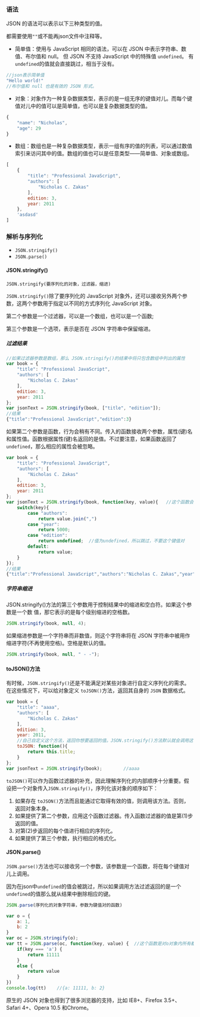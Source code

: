 ### 语法

JSON 的语法可以表示以下三种类型的值。

都需要使用`""`或不能再json文件中注释等。

- 简单值：使用与 JavaScript 相同的语法，可以在 JSON 中表示字符串、数值、布尔值和 null。 但 JSON 不支持 JavaScript 中的特殊值 `undefined`。 有`undefined`的值就会直接跳过，相当于没有。

```js
//json表示简单值
"Hello world!"
//布尔值和 null 也是有效的 JSON 形式。
```

- 对象：对象作为一种复杂数据类型，表示的是一组无序的键值对儿。而每个键值对儿中的值可以是简单值，也可以是复杂数据类型的值。

```js
{
    "name": "Nicholas",
	"age": 29 
}
```

- 数组：数组也是一种复杂数据类型，表示一组有序的值的列表，可以通过数值索引来访问其中的值。数组的值也可以是任意类型——简单值、对象或数组。


```js
[
    {
    	"title": "Professional JavaScript",
        "authors": [
            "Nicholas C. Zakas"
        ],
        edition: 3,
        year: 2011 
    },
    'asdasd'
]
```



### 解析与序列化

- `JSON.stringify()`
- `JSON.parse()`

#### JSON.stringify()

`JSON.stringify(要序列化的对象，过滤器，缩进)`

`JSON.stringify()`除了要序列化的 JavaScript 对象外，还可以接收另外两个参数，这两个参数用于指定以不同的方式序列化 JavaScript 对象。

第二个参数是一个过滤器，可以是一个数组，也可以是一个函数;

第三个参数是一个选项，表示是否在 JSON 字符串中保留缩进。

##### 过滤结果

```js
//如果过滤器参数是数组，那么 JSON.stringify()的结果中将只包含数组中列出的属性
var book = {
	"title": "Professional JavaScript",
 	"authors": [
    	"Nicholas C. Zakas"
 	],
	edition: 3,
	year: 2011 
};
var jsonText = JSON.stringify(book, ["title", "edition"]);
//结果
{"title":"Professional JavaScript","edition":3}
```

如果第二个参数是函数，行为会稍有不同。传入的函数接收两个参数，属性(键)名和属性值。函数根据属性(键)名返回的是值。不过要注意，如果函数返回了`undefined`，那么相应的属性会被忽略。

```js
var book = {
    "title": "Professional JavaScript",
    "authors": [
        "Nicholas C. Zakas"
    ],
	edition: 3,
	year: 2011 
};
var jsonText = JSON.stringify(book, function(key, value){ 	//这个函数会对book里的键值对都遍历一遍
    switch(key){
        case "authors":
            return value.join(",")
        case "year":
            return 5000;
        case "edition":
            return undefined;  //值为undefined，所以跳过，不要这个键值对
        default:
    		return value;
    }
});
//结果
{"title":"Professional JavaScript","authors":"Nicholas C. Zakas","year":5000}
```

##### 字符串缩进

JSON.stringify()方法的第三个参数用于控制结果中的缩进和空白符。如果这个参数是一个数 值，那它表示的是每个级别缩进的空格数。 

```js
JSON.stringify(book, null, 4);
```

如果缩进参数是一个字符串而非数值，则这个字符串将在 JSON 字符串中被用作缩进字符(不再使用空格)。空格是默认的值。

```js
JSON.stringify(book, null, " - -");
```

#### toJSON()方法

有时候，`JSON.stringify()`还是不能满足对某些对象进行自定义序列化的需求。在这些情况下，可以给对象定义 `toJSON()`方法，返回其自身的 `JSON` 数据格式。

```js
var book = {
    "title": "aaaa",
    "authors": [
        "Nicholas C. Zakas"
    ],
    edition: 3,
    year: 2011,
    //自己自定义这个方法，返回你想要返回的值。JSON.stringify()方法默认就会调用这个方法
    toJSON: function(){
        return this.title;
    }
};
var jsonText = JSON.stringify(book);		//aaaa
```

`toJSON()`可以作为函数过滤器的补充，因此理解序列化的内部顺序十分重要。假设把一个对象传入`JSON.stringify()`，序列化该对象的顺序如下：

1. 如果存在 `toJSON()`方法而且能通过它取得有效的值，则调用该方法。否则，返回对象本身。
2. 如果提供了第二个参数，应用这个函数过滤器。传入函数过滤器的值是第(1)步返回的值。
3. 对第(2)步返回的每个值进行相应的序列化。
4. 如果提供了第三个参数，执行相应的格式化。

#### JSON.parse()

`JSON.parse()`方法也可以接收另一个参数，该参数是一个函数，将在每个键值对儿上调用。

因为在json中`undefined`的值会被跳过，所以如果调用方法过滤返回的是一个`undefined`的值那么就从结果中删除相应的键。

```js
JSON.parse(序列化的对象字符串，参数为键值对的函数)
```

```js
var o = {
    a: 1,
    b: 2
}
var oc = JSON.stringify(o);
var tt = JSON.parse(oc, function(key, value) {  //这个函数是对o对象内所有都编译一遍
    if(key === 'a') {
        return 11111
    }
    else {
        return value
    }
})
console.log(tt)    //{a: 11111, b: 2}
```



原生的 JSON 对象也得到了很多浏览器的支持，比如 IE8+、Firefox 3.5+、Safari 4+、Opera 10.5 和Chrome。